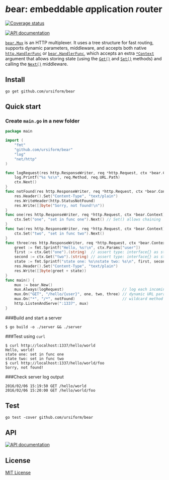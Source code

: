 # *b*ear: *e*mbeddable *a*pplication *r*outer

[![Coverage status](https://coveralls.io/repos/ursiform/bear/badge.svg)](https://coveralls.io/r/ursiform/bear)

[![API documentation](https://godoc.org/github.com/ursiform/bear?status.svg)](https://godoc.org/github.com/ursiform/bear)

[`bear.Mux`](#type-mux) is an HTTP multiplexer. It uses a tree structure for fast routing, supports dynamic parameters, middleware,
and accepts both native [`http.HandlerFunc`](http://golang.org/pkg/net/http/#HandlerFunc) or [`bear.HandlerFunc`](https://godoc.org/github.com/ursiform/bear#HandlerFunc), which accepts an extra [`*Context`](https://godoc.org/github.com/ursiform/bear#Context) argument
that allows storing state (using the [`Get()`](https://godoc.org/github.com/ursiform/bear#Context.Get) and [`Set()`](https://godoc.org/github.com/ursiform/bear#Context.Set) methods) and calling the [`Next()`](https://godoc.org/github.com/ursiform/bear#Context.Next) middleware.

## Install
```
go get github.com/ursiform/bear
```

## Quick start
### Create `main.go` in a new folder
```go
package main

import (
    "fmt"
    "github.com/ursiform/bear"
    "log"
    "net/http"
)

func logRequest(res http.ResponseWriter, req *http.Request, ctx *bear.Context) {
    log.Printf("%s %s\n", req.Method, req.URL.Path)
    ctx.Next()
}
func notFound(res http.ResponseWriter, req *http.Request, ctx *bear.Context) {
    res.Header().Set("Content-Type", "text/plain")
    res.WriteHeader(http.StatusNotFound)
    res.Write([]byte("Sorry, not found!\n"))
}
func one(res http.ResponseWriter, req *http.Request, ctx *bear.Context) {
    ctx.Set("one", "set in func one").Next() // Set() allows chaining
}
func two(res http.ResponseWriter, req *http.Request, ctx *bear.Context) {
    ctx.Set("two", "set in func two").Next()
}
func three(res http.ResponseWriter, req *http.Request, ctx *bear.Context) {
    greet := fmt.Sprintf("Hello, %s!\n", ctx.Params["user"])
    first := ctx.Get("one").(string)  // assert type: interface{} as string
    second := ctx.Get("two").(string) // assert type: interface{} as string
    state := fmt.Sprintf("state one: %s\nstate two: %s\n", first, second)
    res.Header().Set("Content-Type", "text/plain")
    res.Write([]byte(greet + state))
}
func main() {
    mux := bear.New()
    mux.Always(logRequest)                          // log each incoming request
    mux.On("GET", "/hello/{user}", one, two, three) // dynamic URL param {user}
    mux.On("*", "/*", notFound)                     // wildcard method + path
    http.ListenAndServe(":1337", mux)
}
```
###Build and start a server
```
$ go build -o ./server && ./server
```
###Test using `curl`
```
$ curl http://localhost:1337/hello/world
Hello, world!
state one: set in func one
state two: set in func two
$ curl http://localhost:1337/hello/world/foo
Sorry, not found!
```
###Check server log output
```
2016/02/06 15:19:50 GET /hello/world
2016/02/06 15:20:00 GET /hello/world/foo
```
## Test
    go test -cover github.com/ursiform/bear

## API

[![API documentation](https://godoc.org/github.com/ursiform/bear?status.svg)](https://godoc.org/github.com/ursiform/bear)

## License
[MIT License](LICENSE)
